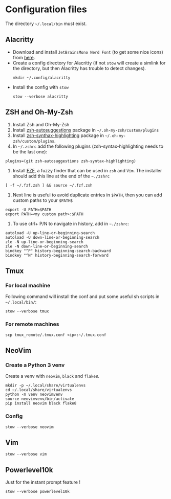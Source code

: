 # Configuration files


The directory `~/.local/bin` must exist.

## Alacritty

- Download and install `JetBrainsMono Nerd Font` (to get some nice icons) from [here](https://www.nerdfonts.com/).
- Create a config directory for Alacritty (if not `stow` will create a simlink for the directory, but then Alacritty has trouble
  to detect changes).
  ```shell
  mkdir ~/.config/alacritty
  ````
- Install the config with `stow`
  ```shell
  stow --verbose alacritty
  ```

## ZSH and Oh-My-Zsh

1. Install Zsh and Oh-My-Zsh
1. Install [zsh-autosuggestions](https://github.com/zsh-users/zsh-autosuggestions) package in `~/.oh-my-zsh/custom/plugins`
1. Install [zsh-synthax-highlighting](https://github.com/zsh-users/zsh-syntax-highlighting) package in `~/.oh-my-zsh/custom/plugins`.
1. In `~/.zshrc` add the following plugins (zsh-syntax-highlighting needs to be the last one):
  ```shell
  plugins=(git zsh-autosuggestions zsh-syntax-highlighting)
  ```
1. Install [FZF](https://github.com/junegunn/fzf), a fuzzy finder that can be used in `zsh` and `Vim`. The installer should add this line at the end of the `~./zshrc`
  ```shell
  [ -f ~/.fzf.zsh ] && source ~/.fzf.zsh
  ```
1. Next line is useful to avoid duplicate entries in `$PATH`, then you can add custom paths to your `$PATH$`
  ```shell
  export -U PATH=$PATH
  export PATH=<my custom path>:$PATH
  ```
1. To use ctrl+ P/N to navigate in history, add in `~./zshrc`:
  ```shell
  autoload -U up-line-or-beginning-search
  autoload -U down-line-or-beginning-search
  zle -N up-line-or-beginning-search
  zle -N down-line-or-beginning-search
  bindkey "^P" history-beginning-search-backward
  bindkey "^N" history-beginning-search-forward
  ```
## Tmux

### For local machine

Following command will install the conf and put some useful sh scripts in `~/.local/bin/`:
```shell
stow --verbose tmux
```

### For remote machines

```shell
scp tmux_remote/.tmux.conf <ip>:~/.tmux.conf
```

## NeoVim


### Create a Python 3 venv
Create a venv with `neovim`, `black` and `flake8`.

```
mkdir -p ~/.local/share/virtualenvs
cd ~/.local/share/virtualenvs
python -m venv neovimvenv
source neovimvenv/bin/activate
pip install neovim black flake8
```

### Config

```shell
stow --verbose neovim
```

## Vim

```shell
stow --verbose vim
```

## Powerlevel10k

Just for the instant prompt feature !

```shell
stow --verbose powerlevel10k
```
